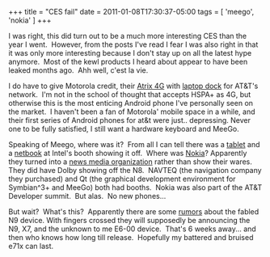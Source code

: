 +++
title = "CES fail"
date = 2011-01-08T17:30:37-05:00
tags = [
  'meego',
  'nokia'
]
+++

I was right, this did turn out to be a much more interesting CES than the year I went.  However, from the posts I've read I fear I was also right in that it was only more interesting because I don't stay up on all the latest hype anymore.  Most of the kewl products I heard about appear to have been leaked months ago.  Ahh well, c'est la vie.

I do have to give Motorola credit, their [Atrix 4G](http://www.engadget.com/2011/01/05/motorola-atrix-4g-hits-atandts-website-complete-with-specs/ "Engadget post about Motorola Atrix 4G") with [laptop dock](http://www.engadget.com/2011/01/05/motorola-atrix-4gs-webtop-application-turns-your-phone-into-a/ "Engaget post about Atrix 4G's dock") for AT&T's network.  I'm not in the school of thought that accepts HSPA+ as 4G, but otherwise this is the most enticing Android phone I've personally seen on the market.  I haven't been a fan of Motorola' mobile space in a while, and their first series of Android phones for at&t were just.. depressing. Never one to be fully satisfied, I still want a hardware keyboard and MeeGo.

Speaking of Meego, where was it?  From all I can tell there was a [tablet](http://www.networkworld.com/community/node/70419 "NetworkWorld talks about Intel showing off a WeTab running Meego") and a [netbook](http://www.cnetanalysis.com/reviews/ces-2011-hands-on-meego-netbook-review/ "CNet hands on with MeeGo netbook") at Intel's booth showing it off.  Where was [Nokia](http://conversations.nokia.com/2011/01/05/nokia-at-ces-2011 "Nokia's CES announcement")? Apparently they turned into a [news media organization](http://conversations.nokia.com/2011/01/05/not-so-geeky-after-all-covering-ces-2011-from-a-unique-perspective "Nokia gets non-techies to blog from N8s at CES 2011") rather than show their wares.  They did have Dolby showing off the N8.  NAVTEQ (the navigation company they purchased) and Qt (the graphical development environment for Symbian^3+ and MeeGo) both had booths.  Nokia was also part of the AT&T Developer summit.  But alas.  No new phones...

But wait?  What's this?  Apparently there are some [rumors](http://mynokiablog.com/2011/01/08/rumours-nokia-n9-being-announced-at-mwc-in-6-weeks-time-more-n9x7-gossip "Rumors about Nokia's 2011 devices") about the fabled N9 device. With fingers crossed they will supposedly be announcing the N9, X7, and the unknown to me E6-00 device.  That's 6 weeks away... and then who knows how long till release.  Hopefully my battered and bruised e71x can last.

